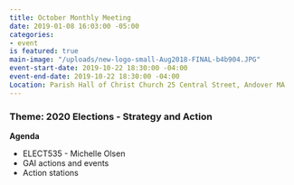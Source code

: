 ```yaml
---
title: October Monthly Meeting
date: 2019-01-08 16:03:00 -05:00
categories:
- event
is featured: true
main-image: "/uploads/new-logo-small-Aug2018-FINAL-b4b904.JPG"
event-start-date: 2019-10-22 18:30:00 -04:00
event-end-date: 2019-10-22 18:30:00 -04:00
Location: Parish Hall of Christ Church 25 Central Street, Andover MA
---
```


### Theme: 2020 Elections - Strategy and Action

**Agenda**
* ELECT535 - Michelle Olsen
* GAI actions and events
* Action stations 